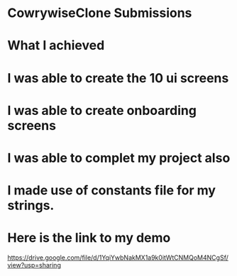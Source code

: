 # CowrywiseClone Submissions

# What I achieved
# I was able to create the 10 ui screens
# I was able to create onboarding screens
# I was able to complet my project also
# I made use of constants file for my strings.

# Here is the link to my demo

https://drive.google.com/file/d/1YqiYwbNakMX1a9k0itWtCNMQoM4NCgSf/view?usp=sharing
